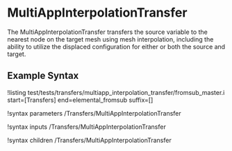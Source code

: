 # MultiAppInterpolationTransfer
The MultiAppInterpolationTransfer transfers the source variable to the nearest node on the
target mesh using mesh interpolation, including the ability to utilize the displaced
configuration for either or both the source and target.

## Example Syntax
!listing test/tests/transfers/multiapp_interpolation_transfer/fromsub_master.i start=[Transfers] end=elemental_fromsub suffix=[]

!syntax parameters /Transfers/MultiAppInterpolationTransfer

!syntax inputs /Transfers/MultiAppInterpolationTransfer

!syntax children /Transfers/MultiAppInterpolationTransfer
